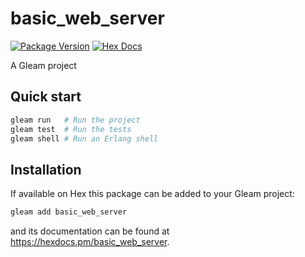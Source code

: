 # basic_web_server

[![Package Version](https://img.shields.io/hexpm/v/basic_web_server)](https://hex.pm/packages/basic_web_server)
[![Hex Docs](https://img.shields.io/badge/hex-docs-ffaff3)](https://hexdocs.pm/basic_web_server/)

A Gleam project

## Quick start

```sh
gleam run   # Run the project
gleam test  # Run the tests
gleam shell # Run an Erlang shell
```

## Installation

If available on Hex this package can be added to your Gleam project:

```sh
gleam add basic_web_server
```

and its documentation can be found at <https://hexdocs.pm/basic_web_server>.
